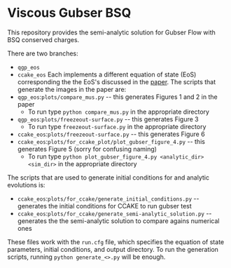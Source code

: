 # Viscous Gubser BSQ

This repository provides the semi-analytic solution for Gubser Flow with BSQ conserved charges.

There are two branches:
  - `qgp_eos`
  - `ccake_eos`
Each implements a different equation of state (EoS) corresponding the the EoS's discussed in the [paper]().
The scripts that generate the images in the paper are:
  - `qgp_eos`:`plots/compare_mus.py` -- this generates Figures 1 and 2 in the paper
    - To run type `python compare_mus.py` in the appropriate directory  
  - `qgp_eos`:`plots/freezeout-surface.py` -- this generates Figure 3
    - To run type `freezeout-surface.py` in the appropriate directory  
  - `ccake_eos`:`plots/freezeout-surface.py` -- this generates Figure 6
  - `ccake_eos`:`plots/for_ccake_plot/plot_gubser_figure_4.py` -- this generates Figure 5 (sorry for confusing naming)
    - To run type `python plot_gubser_figure_4.py <analytic_dir> <sim_dir>` in the appropriate directory  

The scripts that are used to generate initial conditions for and analytic evolutions is:
  - `ccake_eos`:`plots/for_ccake/generate_initial_conditions.py` -- generates the initial conditions for CCAKE to run gubser test
  - `ccake_eos`:`plots/for_ccake/generate_semi-analytic_solution.py` -- generates the the semi-analytic solution to compare agains numerical ones

These files work with the `run.cfg` file, which specifies the equation of state parameters, initial conditions, and output directory.
To run the generation scripts, running `python generate_<>.py` will be enough.
    
